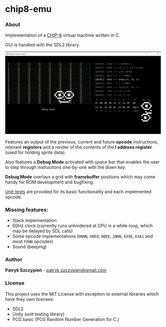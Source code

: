 # chip8-emu
### About
Implementation of a [CHIP-8](https://en.wikipedia.org/wiki/CHIP-8) virtual machine written in C.

GUI is handled with the SDL2 library.

![Screenshot](assets/screenshot.png)

Features an output of the previous, current and future **opcode** instructions, relevant **registers** and a render of the contents of 
the **I address register** (used for holding sprite data).

Also features a **Debug Mode** activated with *space bar* that enables the user to step through instructions one-by-one 
with the *down key*.

**Debug Mode** overlays a grid with **framebuffer** positions which may come handy for ROM development and bugfixing.

[Unit-tests](test/test_chip8.c) are provided for its basic functionality and each implemented opcode.

### Missing features:
- Stack implementation
- 60Hz clock (currently runs unhindered at CPU in a while-loop, which may be delayed by SDL calls)
- Some opcode implementations (`0NNN`, `00E0`, `00EE`, `2NNN`, `EX9E`, `EXA1` and most `FXNN` opcodes)
- Sound (beeping)

### Author
**Patryk Szczypień** - patryk.szczypien@gmail.com

### License
This project uses the MIT License with exception to external libraries which have they own licenses:
- SDL2
- Unity (unit testing library)
- PCG basic (PCG Random Number Generation for C.)

